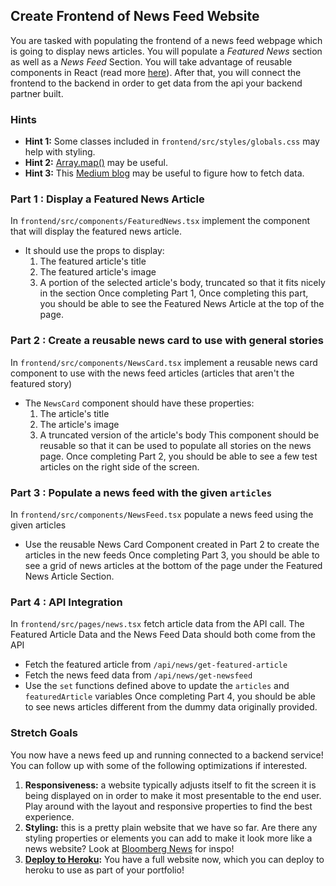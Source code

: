 ## Create Frontend of News Feed Website

You are tasked with populating the frontend of a news feed webpage which is going to display news articles. You will populate a _Featured News_ section as well as a _News Feed_ Section. You will take advantage of reusable components in React (read more [here](https://www.freecodecamp.org/news/how-to-build-reusable-react-components/)). After that, you will connect the frontend to the backend in order to get data from the api your backend partner built.

### Hints

- **Hint 1:** Some classes included in `frontend/src/styles/globals.css` may help with styling.
- **Hint 2:** [Array.map()]((https://www.geeksforgeeks.org/typescript-array-map-method/)) may be useful.
- **Hint 3:** This [Medium blog](https://medium.com/@bhanu.mt.1501/api-calls-in-react-js-342a09d5315f) may be useful to figure how to fetch data.


### Part 1 : Display a Featured News Article
In `frontend/src/components/FeaturedNews.tsx` implement the component that will display the featured news article.

* It should use the props to display:
    1. The featured article's title
    1. The featured article's image
    1. A portion of the selected article's body, truncated so that it fits nicely in the section
Once completing Part 1, Once completing this part, you should be able to see the Featured News Article at the top of the page.


### Part 2 : Create a reusable news card to use with general stories
In `frontend/src/components/NewsCard.tsx` implement a reusable news card component to use with the news feed articles (articles that aren't the featured story)

* The `NewsCard` component should have these properties:
    1. The article's title
    1. The article's image
    1. A truncated version of the article's body
This component should be reusable so that it can be used to populate all stories on the news page.
Once completing Part 2, you should be able to see a few test articles on the right side of the screen.


### Part 3 : Populate a news feed with the given `articles`

In `frontend/src/components/NewsFeed.tsx` populate a news feed using the given articles

* Use the reusable News Card Component created in Part 2 to create the articles in the new feeds
Once completing Part 3, you should be able to see a grid of news articles at the bottom of the page under the Featured News Article Section.

### Part 4 : API Integration
In `frontend/src/pages/news.tsx` fetch article data from the API call. The Featured Article Data and the News Feed Data should both come from the API

* Fetch the featured article from `/api/news/get-featured-article`
* Fetch the news feed data from `/api/news/get-newsfeed`
* Use the `set` functions defined above to update the `articles` and `featuredArticle` variables
Once completing Part 4, you should be able to see news articles different from the dummy data originally provided.



### Stretch Goals
You now have a news feed up and running connected to a backend service! You can follow up with some of the following optimizations if interested.

1. **Responsiveness:** a website typically adjusts itself to fit the screen it is being displayed on in order to make it most presentable to the end user. Play around with the layout and responsive properties to find the best experience.
1. **Styling:** this is a pretty plain website that we have so far. Are there any styling properties or elements you can add to make it look more like a news website? Look at [Bloomberg News](https://www.bloomberg.com) for inspo!
1. **[Deploy to Heroku](https://github.com/marketplace/actions/deploy-to-heroku):** You have a full website now, which you can deploy to heroku to use as part of your portfolio!
